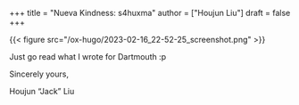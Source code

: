+++
title = "Nueva Kindness: s4huxma"
author = ["Houjun Liu"]
draft = false
+++

{{< figure src="/ox-hugo/2023-02-16_22-52-25_screenshot.png" >}}

Just go read what I wrote for Dartmouth :p

Sincerely yours,

Houjun “Jack” Liu
